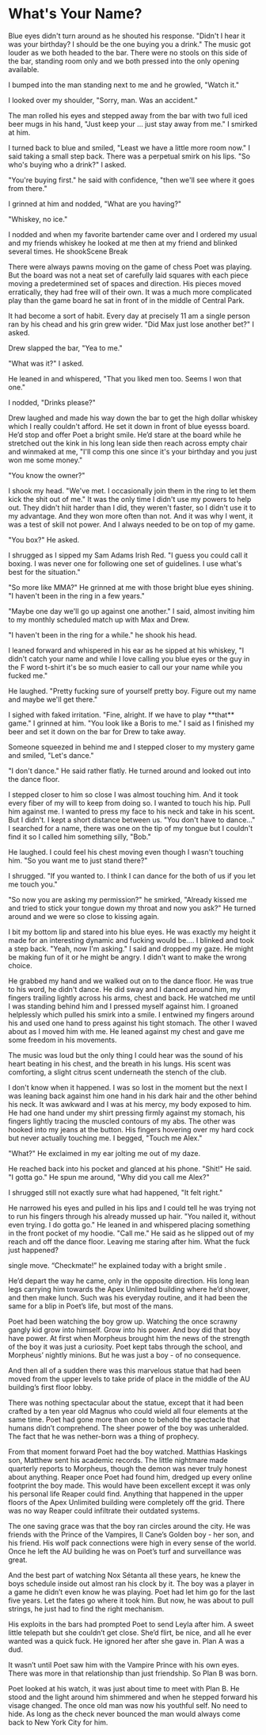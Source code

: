 #  What's Your Name?

Blue eyes didn't turn around as he shouted his response. "Didn't I hear it was
your birthday? I should be the one buying you a drink." The music got louder as
we both headed to the bar. There were no stools on this side of the bar,
standing room only and we both pressed into the only opening available.

I bumped into the man standing next to me and he growled, "Watch it."

I looked over my shoulder, "Sorry, man. Was an accident."

The man rolled his eyes and stepped away from the bar with two full iced beer
mugs in his hand, "Just keep your … just stay away from me." I smirked at him.

I turned back to blue and smiled, "Least we have a little more room now." I said
taking a small step back. There was a perpetual smirk on his lips. "So who's
buying who a drink?" I asked.

"You're buying first." he said with confidence, "then we'll see where it goes
from there."

I grinned at him and nodded, "What are you having?"

"Whiskey, no ice."

I nodded and when my favorite bartender came over and I ordered my usual and my
friends whiskey he looked at me then at my friend and blinked several times. He
shookScene Break



There were always pawns moving on the game of chess Poet was playing. But the
board was not a neat set of carefully laid squares with each piece moving a
predetermined set of spaces and direction. His pieces moved erratically, they
had free will of their own. It was a much more complicated play than the game
board he sat in front of in the middle of Central Park.

It had become a sort of habit. Every day at precisely 11 am a single person ran
by his chead and his grin grew wider. "Did Max just lose another bet?" I
asked.

Drew slapped the bar, "Yea to me."

"What was it?" I asked.

He leaned in and whispered, "That you liked men too. Seems I won that one."

I nodded, "Drinks please?"

Drew laughed and made his way down the bar to get the high dollar whiskey which
I really couldn't afford. He set it down in front of blue eyesss board. He’d stop and offer Poet a bright smile. He’d stare at the
board while he stretched out the kink in his long lean side then reach across
empty chair and winmaked at me,
"I'll comp this one since it's your birthday and you just won me some money."

"You know the owner?"

I shook my head. "We've met. I occasionally join them in the ring to let them
kick the shit out of me." It was the only time I didn't use my powers to help
out. They didn't hiit harder than I did, they weren't faster, so I didn't use it
to my advantage. And they won more often than not. And it was why I went, it was
a test of skill not power. And I always needed to be on top of my game.

"You box?" He asked.

I shrugged as I sipped my Sam Adams Irish Red. "I guess you could call it
boxing. I was never one for following one set of guidelines. I use what's best
for the situation."

"So more like MMA?" He grinned at me with those bright blue eyes shining. "I
haven't been in the ring in a few years."

"Maybe one day we'll go up against one another." I said, almost inviting him to
my monthly scheduled match up with Max and Drew.

"I haven't been in the ring for a while." he shook his head.

I leaned forward and whispered in his ear as he sipped at his whiskey, "I didn't
catch your name and while I love calling you blue eyes or the guy in the F word
t-shirt it's be so much easier to call our your name while you fucked me."

He laughed. "Pretty fucking sure of yourself pretty boy. Figure out my name and
maybe we'll get there."

I sighed with faked irritation. "Fine, alright. If we have to play \*\*that\*\*
game." I grinned at him. "You look like a Boris to me." I said as I finished my
beer and set it down on the bar for Drew to take away.

Someone squeezed in behind me and I stepped closer to my mystery game and
smiled, "Let's dance."

"I don't dance." He said rather flatly. He turned around and looked out into the
dance floor.

I stepped closer to him so close I was almost touching him. And it took every
fiber of my will to keep from doing so. I wanted to touch his hip. Pull him
against me. I wanted to press my face to his neck and take in his scent. But I
didn't. I kept a short distance between us. "You don't have to dance…" I
searched for a name, there was one on the tip of my tongue but I couldn't find
it so I called him something silly, "Bob."

He laughed. I could feel his chest moving even though I wasn't touching him. "So
you want me to just stand there?"

I shrugged. "If you wanted to. I think I can dance for the both of us if you let
me touch you."

"So now you are asking my permission?" he smirked, "Already kissed me and tried
to stick your tongue down my throat and now you ask?" He turned around and we
were so close to kissing again.

I bit my bottom lip and stared into his blue eyes. He was exactly my height it
made for an interesting dynamic and fucking would be…. I blinked and took a step
back. "Yeah, now I'm asking." I said and dropped my gaze. He might be making fun
of it or he might be angry. I didn't want to make the wrong choice.

He grabbed my hand and we walked out on to the dance floor. He was true to his
word, he didn't dance. He did sway and I danced around him, my fingers trailing
lightly across his arms, chest and back. He watched me until I was standing
behind him and I pressed myself against him. I groaned helplessly which pulled
his smirk into a smile. I entwined my fingers around his and used one hand to
press against his tight stomach. The other I waved about as I moved him with me.
He leaned against my chest and gave me some freedom in his movements.

The music was loud but the only thing I could hear was the sound of his heart
beating in his chest, and the breath in his lungs. His scent was comforting, a
slight citrus scent underneath the stench of the club.

I don't know when it happened. I was so lost in the moment but the next I was
leaning back against him one hand in his dark hair and the other behind his
neck. It was awkward and I was at his mercy, my body exposed to him. He had one
hand under my shirt pressing firmly against my stomach, his fingers lightly
tracing the muscled contours of my abs. The other was hooked into my jeans at
the button. His fingers hovering over my hard cock but never actually touching
me. I begged, "Touch me Alex."

"What?" He exclaimed in my ear jolting me out of my daze.

He reached back into his pocket and glanced at his phone. "Shit!" He said. "I
gotta go." He spun me around, "Why did you call me Alex?"

I shrugged still not exactly sure what had happened, "It felt right."

He narrowed his eyes and pulled in his lips and I could tell he was trying not
to run his fingers through his already mussed up hair. "You nailed it, without
even trying. I do gotta go." He leaned in and whispered placing something in the
front pocket of my hoodie. "Call me." He said as he slipped out of my reach and
off the dance floor. Leaving me staring after him. What the fuck just happened?
 single move. “Checkmate!” he explained today with a
bright smile .

He’d depart the way he came, only in the opposite direction. His long lean legs
carrying him towards the Apex Unlimited building where he’d shower, and then
make lunch. Such was his everyday routine, and it had been the same for a blip
in Poet’s life, but most of the mans.

Poet had been watching the boy grow up. Watching the once scrawny gangly kid
grow into himself. Grow into his power. And boy did that boy have power. At
first when Morpheus brought him the news of the strength of the boy it was just
a curiosity. Poet kept tabs through the school, and Morpheus’ nightly minions.
But he was just a boy - of no consequence.

And then all of a sudden there was this marvelous statue that had been moved
from the upper levels to take pride of place in the middle of the AU building’s
first floor lobby.

There was nothing spectacular about the statue, except that it had been crafted
by a ten year old Magnus who could wield all four elements at the same time.
Poet had gone more than once to behold the spectacle that humans didn’t
comprehend. The sheer power of the boy was unheralded. The fact that he was
nether-born was a thing of prophecy.

From that moment forward Poet had the boy watched. Matthias Haskings son,
Matthew sent his academic records. The little nightmare made quarterly reports
to Morpheus, though the demon was never truly honest about anything. Reaper once
Poet had found him, dredged up every online footprint the boy made. This would
have been excellent except it was only his personal life Reaper could find.
Anything that happened in the upper floors of the Apex Unlimited building were
completely off the grid. There was no way Reaper could infiltrate their outdated
systems.

The one saving grace was that the boy ran circles around the city. He was
friends with the Prince of the Vampires, Il Cane’s Golden boy - her son, and his
friend. His wolf pack connections were high in every sense of the world. Once he
left the AU building he was on Poet’s turf and surveillance was great.

And the best part of watching Nox Sétanta all these years, he knew the boys
schedule inside out almost ran his clock by it. The boy was a player in a game
he didn’t even know he was playing. Poet had let him go for the last five years.
Let the fates go where it took him. But now, he was about to pull strings, he
just had to find the right mechanism.

His exploits in the bars had prompted Poet to send Leyla after him. A sweet
little telepath but she couldn’t get close. She’d flirt, be nice, and all he
ever wanted was a quick fuck. He ignored her after she gave in. Plan A was a
dud.

It wasn’t until Poet saw him with the Vampire Prince with his own eyes. There
was more in that relationship than just friendship. So Plan B was born.

Poet looked at his watch, it was just about time to meet with Plan B. He stood
and the light around him shimmered and when he stepped forward his visage
changed. The once old man was now his youthful self. No need to hide. As long as
the check never bounced the man would always come back to New York City for him.
<!--stackedit_data:
eyJoaXN0b3J5IjpbMTgxMTQ4OTk5Nl19
-->